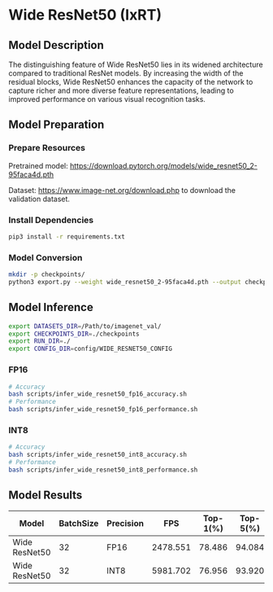 # Wide ResNet50 (IxRT)

## Model Description

The distinguishing feature of Wide ResNet50 lies in its widened architecture compared to traditional ResNet models. By increasing the width of the residual blocks, Wide ResNet50 enhances the capacity of the network to capture richer and more diverse feature representations, leading to improved performance on various visual recognition tasks.

## Model Preparation

### Prepare Resources

Pretrained model: <https://download.pytorch.org/models/wide_resnet50_2-95faca4d.pth>

Dataset: <https://www.image-net.org/download.php> to download the validation dataset.

### Install Dependencies

```bash
pip3 install -r requirements.txt
```

### Model Conversion

```bash
mkdir -p checkpoints/
python3 export.py --weight wide_resnet50_2-95faca4d.pth --output checkpoints/wide_resnet50.onnx
```

## Model Inference

```bash
export DATASETS_DIR=/Path/to/imagenet_val/
export CHECKPOINTS_DIR=./checkpoints
export RUN_DIR=./
export CONFIG_DIR=config/WIDE_RESNET50_CONFIG
```

### FP16

```bash
# Accuracy
bash scripts/infer_wide_resnet50_fp16_accuracy.sh
# Performance
bash scripts/infer_wide_resnet50_fp16_performance.sh
```

### INT8

```bash
# Accuracy
bash scripts/infer_wide_resnet50_int8_accuracy.sh
# Performance
bash scripts/infer_wide_resnet50_int8_performance.sh
```

## Model Results

| Model         | BatchSize | Precision | FPS      | Top-1(%) | Top-5(%) |
| ------------- | --------- | --------- | -------- | -------- | -------- |
| Wide ResNet50 | 32        | FP16      | 2478.551 | 78.486   | 94.084   |
| Wide ResNet50 | 32        | INT8      | 5981.702 | 76.956   | 93.920   |
